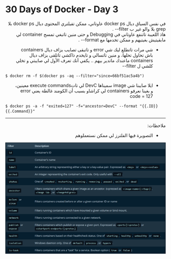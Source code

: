 # 30 Days of Docker - Day 3

<div dir="rtl">
    في نفس السياق ديال docker ps عاوتاني، ممكن تفيلتري المحتوى ديال docker ps بلا grep بلا والو غير ب filter-- .<br>
    هاذ اللعيبة تاتنفع عاوتاني في Debugging و حتى منين تاتبغي تمسح container لي مابقيتيش بغيتيهم و ممكن تخدمها مع format-- .
</div>

<div dir="rtl"><ul>
    <li>شي مرات تاتطلع ليك شي error و تاتبقى تصايب بزاف ديال containers باش تحاول تحلها، و منين تاتسالي و تايخدم ذاكشي تاتلقى بزاف ديال containers ماعندك ماتدير بيهم .. يكفي أنك تعرف الأول لي صايبتي و تخلي كلشي ل filter--</li>
</ul></div>

    $ docker rm -f $(docker ps -aq --filter="since=66bf51ac5a4b")

<div dir="rtl"><ul>
    <li>ايلا صايبنا شي image سميناها DevC لي تاتexecute commands معينين، و بغينا نعرفو containers لي كراشاو بسبب أن الكومند غالطة يعني error code = 127</li>
</ul></div>

    $ docker ps -a -f "exited=127" -f="ancestor=DevC" --format "{{.ID}} {{.Command}}"

---
<div dir="rtl">ملاحظات:
    <ul>
        <li>التصويرة فيها الفلترز لي ممكن نستعملوهم</li>
    </ul>
    <p align="center">
        <a href="https://docs.docker.com/engine/reference/commandline/ps/#formatting">
            <img alt="filters" src="images/docker-ps-filtering.png"/>
        </a>
    </p>   
</div>